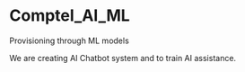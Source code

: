 # Comptel_AI_ML
Provisioning through ML models

We are creating AI Chatbot system and to train AI assistance.
